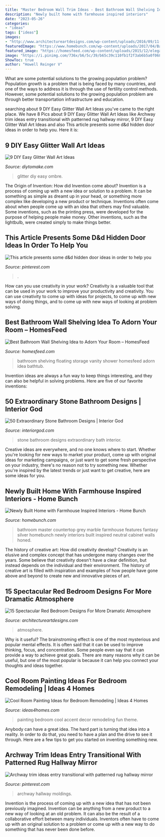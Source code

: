 ```yaml
---
title: "Master Bedroom Wall Trim Ideas - Best Bathroom Wall Shelving Idea To Adorn Your Room – Homesfeed"
description: "Newly built home with farmhouse inspired interiors"
date: "2023-05-26"
categories:
- "ideas"
tags: ["ideas"]
images:
- "http://www.architectureartdesigns.com/wp-content/uploads/2016/09/11-43.jpg"
featuredImage: "https://www.homebunch.com/wp-content/uploads/2017/04/Bathroom-with-grey-cabinet-and-neutral-walls.-Master-Bathroom-with-grey-cabinet-and-neutral-walls.-Bathroom-with-grey-cabinet-and-neutral-walls-Bathroom-greycabinet-neutralwalls.jpg"
featured_image: "https://homesfeed.com/wp-content/uploads/2015/12/elegant-super-bright-bathroom-design-with-soft-blue-painted-wall-with-floating-shelvs-on-the-wall-with-rattan-storage-bins-and-vanity.jpg"
image: "https://i.pinimg.com/736x/b6/5c/39/b65c39c110fb1f2f3ab6b5a0f0688341.jpg"
ShowToc: true
author: "Howell Reinger V"
---
```



What are some potential solutions to the growing population problem?
Population growth is a problem that is being faced by many countries, and one of the ways to address it is through the use of fertility control methods. However, some potential solutions to the growing population problem are through better transportation infrastructure and education.

	

		
searching about 9 DIY Easy Glitter Wall Art Ideas you've came to the right place. We have 8 Pics about 9 DIY Easy Glitter Wall Art Ideas like Archway trim ideas entry transitional with patterned rug hallway mirror, 9 DIY Easy Glitter Wall Art Ideas and also This article presents some d&amp;d hidden door ideas in order to help you. Here it is:
		
    
## 9 DIY Easy Glitter Wall Art Ideas

<img loading=lazy src="https://www.diytomake.com/wp-content/uploads/2015/09/Ombre-Glitter-Wall-Art.jpg" onerror="this.onerror=null;this.src='https://tse4.mm.bing.net/th?id=OIP.WpCV-ipjPbJlqN5_FS0X9gHaJ6&amp;pid=15.1';" alt="9 DIY Easy Glitter Wall Art Ideas">

_Source: diytomake.com_

>glitter diy easy ombre. 

	

The Origin of Invention: How did Invention come about?
Invention is a process of coming up with a new idea or solution to a problem. It can be something as simple as dreamt up in your head, or something more complex like developing a new product or technique. Inventions often come about when people come up with an idea that others may find valuable. Some inventions, such as the printing press, were developed for the purpose of helping people make money. Other inventions, such as the lightbulb, were created simply to make things better.

    
## This Article Presents Some D&amp;d Hidden Door Ideas In Order To Help You

<img loading=lazy src="https://i.pinimg.com/736x/b6/5c/39/b65c39c110fb1f2f3ab6b5a0f0688341.jpg" onerror="this.onerror=null;this.src='https://tse1.mm.bing.net/th?id=OIP.OdY7uT8UFVdYw48OMhaRigHaLH&amp;pid=15.1';" alt="This article presents some d&amp;d hidden door ideas in order to help you">

_Source: pinterest.com_

>. 

	

How can you use creativity in your work?
Creativity is a valuable tool that can be used in your work to improve your productivity and creativity. You can use creativity to come up with ideas for projects, to come up with new ways of doing things, and to come up with new ways of looking at problem solving.

    
## Best Bathroom Wall Shelving Idea To Adorn Your Room – HomesFeed

<img loading=lazy src="https://homesfeed.com/wp-content/uploads/2015/12/elegant-super-bright-bathroom-design-with-soft-blue-painted-wall-with-floating-shelvs-on-the-wall-with-rattan-storage-bins-and-vanity.jpg" onerror="this.onerror=null;this.src='https://tse3.mm.bing.net/th?id=OIP.xDdn-2J94Uh3Qc8K8VuiKwHaJ3&amp;pid=15.1';" alt="Best Bathroom Wall Shelving Idea to Adorn Your Room – HomesFeed">

_Source: homesfeed.com_

>bathroom shelving floating storage vanity shower homesfeed adorn idea bathtub. 

	

Invention ideas are always a fun way to keep things interesting, and they can also be helpful in solving problems. Here are five of our favorite inventions: 

    
## 50 Extraordinary Stone Bathroom Designs | Interior God

<img loading=lazy src="http://interiorgod.com/wp-content/uploads/2016/05/bathroom-design-ideas-stone-bath.jpg" onerror="this.onerror=null;this.src='https://tse2.mm.bing.net/th?id=OIP.Gs9ZMd_AKTc06wIaY46XmAHaLM&amp;pid=15.1';" alt="50 Extraordinary Stone Bathroom Designs | Interior God">

_Source: interiorgod.com_

>stone bathroom designs extraordinary bath interior. 

	

Creative ideas are everywhere, and no one knows where to start. Whether you're looking for new ways to market your product, come up with original ideas for marketing campaigns, or just want to get some fresh perspective on your industry, there's no reason not to try something new. Whether you're inspired by the latest trends or just want to get creative, here are some ideas for you.

    
## Newly Built Home With Farmhouse Inspired Interiors - Home Bunch

<img loading=lazy src="https://www.homebunch.com/wp-content/uploads/2017/04/Bathroom-with-grey-cabinet-and-neutral-walls.-Master-Bathroom-with-grey-cabinet-and-neutral-walls.-Bathroom-with-grey-cabinet-and-neutral-walls-Bathroom-greycabinet-neutralwalls.jpg" onerror="this.onerror=null;this.src='https://tse4.mm.bing.net/th?id=OIP.hfg_RhQL1FV-N8E7RtQglAHaLG&amp;pid=15.1';" alt="Newly Built Home with Farmhouse Inspired Interiors - Home Bunch">

_Source: homebunch.com_

>bathroom master countertop grey marble farmhouse features fantasy silver homebunch newly interiors built inspired neutral cabinet walls honed. 

	

The history of creative art: How did creativity develop?
Creativity is an elusive and complex concept that has undergone many changes over the years. Some believe that creativity doesn't have a clear definition, but instead depends on the individual and their environment. The history of creative art is filled with inspiration and examples of how people have gone above and beyond to create new and innovative pieces of art.

    
## 15 Spectacular Red Bedroom Designs For More Dramatic Atmosphere

<img loading=lazy src="http://www.architectureartdesigns.com/wp-content/uploads/2016/09/11-43.jpg" onerror="this.onerror=null;this.src='https://tse1.mm.bing.net/th?id=OIP.EVeMzAA7Y8Oum0Iw-MRidgHaFj&amp;pid=15.1';" alt="15 Spectacular Red Bedroom Designs For More Dramatic Atmosphere">

_Source: architectureartdesigns.com_

>atmosphere. 

	

Why is it useful?
The brainstroming effect is one of the most mysterious and popular mental effects. It is often said that it can be used to improve thinking, focus, and concentration. Some people even say that it can provide a way to achieve great goals. There are many reasons why it can be useful, but one of the most popular is because it can help you connect your thoughts and ideas together.

    
## Cool Room Painting Ideas For Bedroom Remodeling | Ideas 4 Homes

<img loading=lazy src="https://www.ideas4homes.com/wp-content/uploads/2015/12/Alluring-White-Flower-Accent-Picture-Decor-in-Cool-Room-Painting-Ideas-with-Cute-WallSelve.jpg" onerror="this.onerror=null;this.src='https://tse1.mm.bing.net/th?id=OIP.LKGa0QfEquPrAlwizkEnbAHaFj&amp;pid=15.1';" alt="Cool Room Painting Ideas for Bedroom Remodeling | Ideas 4 Homes">

_Source: ideas4homes.com_

>painting bedroom cool accent decor remodeling fun theme. 

	

Anybody can have a great idea. The hard part is turning that idea into a reality. In order to do that, you need to have a plan and the drive to see it through. Here are a few tips to get you started on inventing something new.

    
## Archway Trim Ideas Entry Transitional With Patterned Rug Hallway Mirror

<img loading=lazy src="https://i.pinimg.com/736x/a9/5e/70/a95e70ef36b8bfb200b4ac13903c395e--custom-cabinetry-moldings.jpg" onerror="this.onerror=null;this.src='https://tse2.mm.bing.net/th?id=OIP.90RudIAM30zJlkxaBJmllgHaLH&amp;pid=15.1';" alt="Archway trim ideas entry transitional with patterned rug hallway mirror">

_Source: pinterest.com_

>archway hallway moldings. 

	

Invention is the process of coming up with a new idea that has not been previously imagined. Invention can be anything from a new product to a new way of looking at an old problem. It can also be the result of a collaborative effort between many individuals. Inventors often have to come up with an original solution to a problem or come up with a new way to do something that has never been done before.

